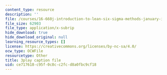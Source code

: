 ```yaml
---
content_type: resource
description: ''
file: /courses/16-660j-introduction-to-lean-six-sigma-methods-january-iap-2012/ce717618c95f0c8cc2fcd8a0fbc9cf18_uGkH08B05Q4.srt
file_size: 62903
file_type: application/x-subrip
hide_download: true
hide_download_original: null
learning_resource_types: []
license: https://creativecommons.org/licenses/by-nc-sa/4.0/
ocw_type: OCWFile
resourcetype: Other
title: 3play caption file
uid: ce717618-c95f-0c8c-c2fc-d8a0fbc9cf18
---
```


